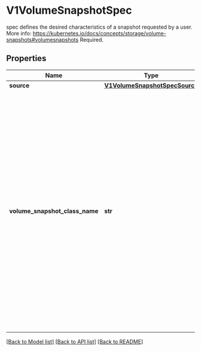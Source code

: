 # V1VolumeSnapshotSpec

spec defines the desired characteristics of a snapshot requested by a user. More info: https://kubernetes.io/docs/concepts/storage/volume-snapshots#volumesnapshots Required.
## Properties
Name | Type | Description | Notes
------------ | ------------- | ------------- | -------------
**source** | [**V1VolumeSnapshotSpecSource**](V1VolumeSnapshotSpecSource.md) |  | 
**volume_snapshot_class_name** | **str** | VolumeSnapshotClassName is the name of the VolumeSnapshotClass requested by the VolumeSnapshot. VolumeSnapshotClassName may be left nil to indicate that the default SnapshotClass should be used. A given cluster may have multiple default Volume SnapshotClasses: one default per CSI Driver. If a VolumeSnapshot does not specify a SnapshotClass, VolumeSnapshotSource will be checked to figure out what the associated CSI Driver is, and the default VolumeSnapshotClass associated with that CSI Driver will be used. If more than one VolumeSnapshotClass exist for a given CSI Driver and more than one have been marked as default, CreateSnapshot will fail and generate an event. Empty string is not allowed for this field. | [optional] 

[[Back to Model list]](../README.md#documentation-for-models) [[Back to API list]](../README.md#documentation-for-api-endpoints) [[Back to README]](../README.md)


